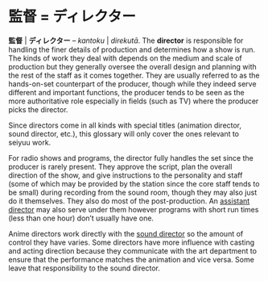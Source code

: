 # 監督  = ディレクター

**監督** | **ディレクター** – *kantoku* | *direkutā*. The **director** is responsible for handling the finer details of production and determines how a show is run. The kinds of work they deal with depends on the medium and scale of production but they generally oversee the overall design and planning with the rest of the staff as it comes together. They are usually referred to as the hands-on-set counterpart of the producer, though while they indeed serve different and important functions, the producer tends to be seen as the more authoritative role especially in fields (such as TV) where the producer picks the director.

Since directors come in all kinds with special titles (animation director, sound director, etc.), this glossary will only cover the ones relevant to seiyuu work.

For radio shows and programs, the director fully handles the set since the producer is rarely present. They approve the script, plan the overall direction of the show, and give instructions to the personality and staff (some of which may be provided by the station since the core staff tends to be small) during recording from the sound room, though they may also just do it themselves. They also do most of the post-production. An [assistant director](https://seiyuu.yakuaru.com/%E3%82%A2%E3%82%B7%E3%82%B9%E3%82%BF%E3%83%B3%E3%83%88%E3%83%87%E3%82%A3%E3%83%AC%E3%82%AF%E3%82%BF%E3%83%BC) may also serve under them however programs with short run times (less than one hour) don’t usually have one.

Anime directors work directly with the [sound director](https://seiyuu.yakuaru.com/%E3%81%8A%E3%82%93%E3%81%8D%E3%82%87%E3%81%86%E3%81%8B%E3%82%93%E3%81%A8%E3%81%8F%20%28%E9%9F%B3%E9%9F%BF%E7%9B%A3%E7%9D%A3%29) so the amount of control they have varies. Some directors have more influence with casting and acting direction because they communicate with the art department to ensure that the performance matches the animation and vice versa. Some leave that responsibility to the sound director.

